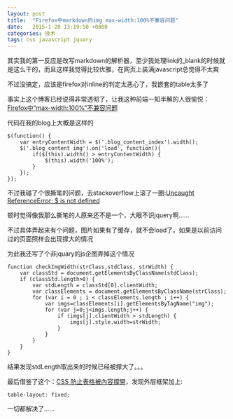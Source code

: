 ```yaml
---
layout: post
title:  "Firefox中markdown的img max-width:100%不兼容问题"
date:   2015-1-20 13:19:50 +0800
categories: 技术
tags: css javascript jquary
---
```

其实我的第一反应是改写markdown的解析器，至少我处理link的_blank的时候就是这么干的，而且这样我觉得比较优雅，在网页上装满javascript总觉得不太爽

不过没搞定，应该是firefox对inline的判定太恶心了，我嵌套的table太多了

事实上这个博客已经说得非常透彻了，让我这种前端一知半解的人很愉悦：
[Firefox中“max-width:100%”不兼容问题](http://youngsterxyf.github.io/2014/04/28/max-width-in-firefox/)

代码在我的blog上大概是这样的

    $(function() {
        var entryContentWidth = $('.blog_content_index').width();
        $('.blog_content img').on('load', function(){
            if($(this).width() > entryContentWidth) {
                $(this).width('100%');
            }
        });
    });

不过我碰了个很撕笔的问题，去stackoverflow上滚了一圈:[Uncaught ReferenceError: $ is not defined](http://stackoverflow.com/questions/19456210/uncaught-reference-error-is-not-defined-error)

顿时觉得像我那么撕笔的人原来还不是一个，大眼不识jquery啊……

不过具体弄起来有个问题，图片如果有了缓存，就不会load了。如果是以前访问过的页面照样会出现撑大的情况

为此我还写了个非jquary的js企图弄掉这个情况

    function checkImgWidth(strClass,stdClass, strWidth) {
        var classStd = document.getElementsByClassName(stdClass);
        if (classStd.length>0) {
            var stdLength = classStd[0].clientWidth;
            var classElements = document.getElementsByClassName(strClass);
            for (var i = 0 ; i < classElements.length ; i++) {
                var imgs=classElements[i].getElementsByTagName("img");
                for (var j=0;j<imgs.length;j++) {
                    if (imgs[j].clientWidth > stdLength) {
                        imgs[j].style.width=strWidth;
                    }
                }
            }
        }
    }

结果发现stdLength取出来的时候已经被撑大了。。。

最后借鉴了这个：[CSS 防止表格被內容撐開](http://inspire.twgg.org/programming/html-css/item/368-css-form-is-content-to-prevent-distraction.html)，发现外层框架加上:

    table-layout: fixed;

一切都解决了……

